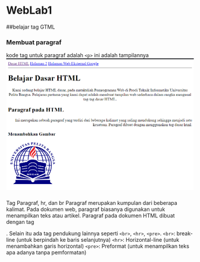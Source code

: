 # WebLab1
##belajar tag GTML

### Membuat paragraf
kode tag untuk paragraf adalah `<p>`
ini adalah tampilannya
![gambar](gambar/ss1.PNG)

###
Tag Paragraf, hr, dan br
Paragraf merupakan kumpulan dari beberapa kalimat. Pada dokumen web, paragraf biasanya
digunakan untuk menampilkan teks atau artikel.
Paragraf pada dokumen HTML dibuat dengan tag <p>. Selain itu ada tag pendukung lainnya seperti
`<br>`, `<hr>`, `<pre>`.
`<br>`: break-line (untuk berpindah ke baris selanjutnya)
`<hr>`: Horizontal-line (untuk menambahkan garis horizontal)
`<pre>`: Preformat (untuk menampilkan teks apa adanya tanpa pemformatan)
